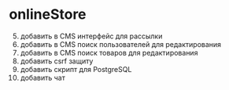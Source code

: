 # onlineStore

5. добавить в CMS интерфейс для рассылки 
6. добавить в CMS поиск пользователей для редактирования
7. добавить в CMS поиск товаров для редактирования  
8. добавить csrf защиту 
9. добавить скрипт для PostgreSQL
10. добавить чат 
